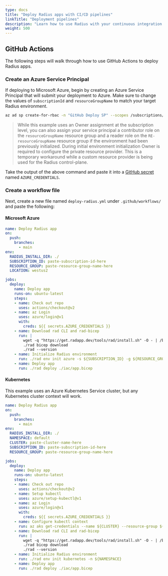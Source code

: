 ```yaml
---
type: docs
title: "Deploy Radius apps with CI/CD pipelines"
linkTitle: "Deployment pipelines"
description: "Learn how to use Radius with your continuous integration and deployment (CI/CD)"
weight: 500
---
```


## GitHub Actions

The following steps will walk through how to use GitHub Actions to deploy Radius apps.

### Create an Azure Service Principal

If deploying to Microsoft Azure, begin by creating an Azure Service Principal that will submit your deployment to Azure. Make sure to change the values of `subscriptionId` and `resourceGroupName` to match your target Radius environment.

```bash
az ad sp create-for-rbac -n "GitHub Deploy SP" --scopes /subscriptions/{subscriptionId} --role owner --sdk-auth
```

> While this example uses an Owner assignment at the subscription level, you can also assign your service principal a contributor role on the `resourceGroupName` resource group and a reader role on the `RE-resourceGroupName` resource group if the environment had been previously initialized. During initial environment initialization Owner is required to configure the private resource provider. This is a temporary workaround while a custom resource provider is being used for the Radius control-plane.

Take the output of the above command and paste it into a [GitHub secret](https://docs.github.com/actions/security-guides/encrypted-secrets#creating-encrypted-secrets-for-a-repository) named `AZURE_CREDENTIALS`.

### Create a workflow file

Next, create a new file named `deploy-radius.yml` under `.github/workflows/` and paste the following:

#### Microsoft Azure

```yml
name: Deploy Radius app
on:
  push:
    branches:
      - main
env:
  RADIUS_INSTALL_DIR: ./
  SUBSCRIPTION_ID: paste-subscription-id-here
  RESOURCE_GROUP: paste-resource-group-name-here
  LOCATION: westus2

jobs:
  deploy:
    name: Deploy app
    runs-on: ubuntu-latest
    steps:
    - name: Check out repo
      uses: actions/checkout@v2
    - name: az Login
      uses: azure/login@v1
      with:
        creds: ${{ secrets.AZURE_CREDENTIALS }}
    - name: Download rad CLI and rad-bicep
      run: |
        wget -q "https://get.radapp.dev/tools/rad/install.sh" -O - | /bin/bash
        ./rad bicep download
        ./rad --version
    - name: Initialize Radius environment
      run: ./rad env init azure -s ${SUBSCRIPTION_ID} -g ${RESOURCE_GROUP} -l ${LOCATION}
    - name: Deploy app
      run: ./rad deploy ./iac/app.bicep
```

#### Kubernetes

This example uses an Azure Kubernetes Service cluster, but any Kubernetes cluster context will work.

```yml
name: Deploy Radius app
on:
  push:
    branches:
      - main
env:
  RADIUS_INSTALL_DIR: ./
  NAMESPACE: default
  CLUSTER: paste-cluster-name-here
  SUBSCRIPTION_ID: paste-subscription-id-here
  RESOURCE_GROUP: paste-resource-group-name-here

jobs:
  deploy:
    name: Deploy app
    runs-on: ubuntu-latest
    steps:
    - name: Check out repo
      uses: actions/checkout@v2
    - name: Setup kubectl
      uses: azure/setup-kubectl@v1
    - name: az Login
      uses: azure/login@v1
      with:
        creds: ${{ secrets.AZURE_CREDENTIALS }}
    - name: Configure kubectl context
      run: az aks get-credentials --name ${CLUSTER} --resource-group ${RESOURCE_GROUP} --subscription ${SUBSCRIPTION_ID}
    - name: Download rad CLI and rad-bicep
      run: |
        wget -q "https://get.radapp.dev/tools/rad/install.sh" -O - | /bin/bash
        ./rad bicep download
        ./rad --version
    - name: Initialize Radius environment
      run: ./rad env init kubernetes -n ${NAMESPACE}
    - name: Deploy app
      run: ./rad deploy ./iac/app.bicep
```
